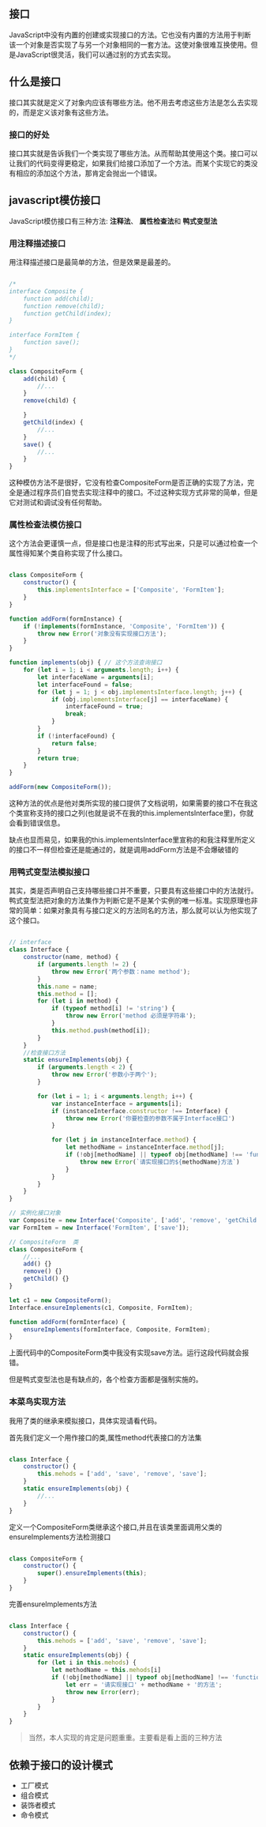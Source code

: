 ## 接口

JavaScript中没有内置的创建或实现接口的方法。它也没有内置的方法用于判断该一个对象是否实现了与另一个对象相同的一套方法。这使对象很难互换使用。但是JavaScript很灵活，我们可以通过别的方式去实现。

## 什么是接口

接口其实就是定义了对象内应该有哪些方法。他不用去考虑这些方法是怎么去实现的，而是定义该对象有这些方法。

### 接口的好处

接口其实就是告诉我们一个类实现了哪些方法。从而帮助其使用这个类。接口可以让我们的代码变得更稳定，如果我们给接口添加了一个方法。而某个实现它的类没有相应的添加这个方法，那肯定会抛出一个错误。

## javascript模仿接口

JavaScript模仿接口有三种方法: 
**注释法**、
**属性检查法**和
**鸭式变型法**

### 用注释描述接口

用注释描述接口是最简单的方法，但是效果是最差的。

```js

/*
interface Composite {
    function add(child);
    function remove(child);
    function getChild(index);
}

interface FormItem {
    function save();
}
*/

class CompositeForm {
    add(child) {
        //...
    }
    remove(child) {

    }
    getChild(index) {
        //...
    }
    save() {
        //...
    }
}
```

这种模仿方法不是很好，它没有检查CompositeForm是否正确的实现了方法，完全是通过程序员们自觉去实现注释中的接口。不过这种实现方式非常的简单，但是它对测试和调试没有任何帮助。

### 属性检查法模仿接口

这个方法会更谨慎一点，但是接口也是注释的形式写出来，只是可以通过检查一个属性得知某个类自称实现了什么接口。

```js

class CompositeForm {
    constructor() {
        this.implementsInterface = ['Composite', 'FormItem'];
    }
}

function addForm(formInstance) {
    if (!implements(formInstance, 'Composite', 'FormItem')) {
        throw new Error('对象没有实现接口方法');
    }
}

function implements(obj) { // 这个方法查询接口
    for (let i = 1; i < arguments.length; i++) {
        let interfaceName = arguments[i];
        let interfaceFound = false;
        for (let j = 1; j < obj.implementsInterface.length; j++) {
            if (obj.implementsInterface[j] == interfaceName) {
                interfaceFound = true;
                break;
            }
        }
        if (!interfaceFound) {
            return false;
        }
        return true;
    }
}

addForm(new CompositeForm());
```

这种方法的优点是他对类所实现的接口提供了文档说明，如果需要的接口不在我这个类宣称支持的接口之列(也就是说不在我的this.implementsInterface里)，你就会看到错误信息。

缺点也显而易见，如果我的this.implementsInterface里宣称的和我注释里所定义的接口不一样但检查还是能通过的，就是调用addForm方法是不会爆破错的

### 用鸭式变型法模拟接口

其实，类是否声明自己支持哪些接口并不重要，只要具有这些接口中的方法就行。鸭式变型法把对象的方法集作为判断它是不是某个实例的唯一标准。实现原理也非常的简单：如果对象具有与接口定义的方法同名的方法，那么就可以认为他实现了这个接口。

```js

// interface
class Interface {
    constructor(name, method) {
        if (arguments.length != 2) {
            throw new Error('两个参数：name method');
        }
        this.name = name;
        this.method = [];
        for (let i in method) {
            if (typeof method[i] != 'string') {
                throw new Error('method 必须是字符串');
            }
            this.method.push(method[i]);
        }
    }
    //检查接口方法
    static ensureImplements(obj) {
        if (arguments.length < 2) {
            throw new Error('参数小于两个');
        }

        for (let i = 1; i < arguments.length; i++) {
            var instanceInterface = arguments[i];
            if (instanceInterface.constructor !== Interface) {
                throw new Error('你要检查的参数不属于Interface接口')
            }

            for (let j in instanceInterface.method) {
                let methodName = instanceInterface.method[j];
                if (!obj[methodName] || typeof obj[methodName] !== 'function') {
                    throw new Error(`请实现接口的${methodName}方法`)
                }
            }
        }
    }
}

// 实例化接口对象
var Composite = new Interface('Composite', ['add', 'remove', 'getChild']);
var FormItem = new Interface('FormItem', ['save']);

// CompositeForm  类
class CompositeForm {
    //...
    add() {}
    remove() {}
    getChild() {}
}

let c1 = new CompositeForm();
Interface.ensureImplements(c1, Composite, FormItem);

function addForm(formInterface) {
    ensureImplements(formInterface, Composite, FormItem);
}
```

上面代码中的CompositeForm类中我没有实现save方法。运行这段代码就会报错。

但是鸭式变型法也是有缺点的，各个检查方面都是强制实施的。

### 本菜鸟实现方法

我用了类的继承来模拟接口，具体实现请看代码。

首先我们定义一个用作接口的类,属性method代表接口的方法集

```js

class Interface {
    constructor() {
        this.mehods = ['add', 'save', 'remove', 'save'];
    }
    static ensureImplements(obj) {
        //...
    }
}
```

定义一个CompositeForm类继承这个接口,并且在该类里面调用父类的ensureImplements方法检测接口

```js

class CompositeForm {
    constructor() {
        super().ensureImplements(this);
    }
}
```

完善ensureImplements方法

```js

class Interface {
    constructor() {
        this.mehods = ['add', 'save', 'remove', 'save'];
    }
    static ensureImplements(obj) {
        for (let i in this.mehods) {
            let methodName = this.mehods[i]
            if (!obj[methodName] || typeof obj[methodName] !== 'function') {
                let err = '请实现接口' + methodName + '的方法';
                throw new Error(err);
            }
        }
    }
}
```

> 当然，本人实现的肯定是问题重重。主要看是看上面的三种方法

## 依赖于接口的设计模式

- 工厂模式
- 组合模式
- 装饰者模式
- 命令模式